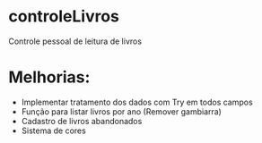 # controleLivros
Controle pessoal de leitura de livros

# Melhorias:
- Implementar tratamento dos dados com Try em todos campos
- Função para listar livros por ano (Remover gambiarra)
- Cadastro de livros abandonados
- Sistema de cores 

